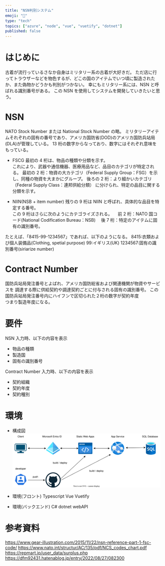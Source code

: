 ```yaml
---
title: "NSN判別システム"
emoji: "🔫"
type: "tech"
topics: ["azure", "node", "vue", "vuetify", "dotnet"]
published: false
---
```


# はじめに

古着が流行っているさなか自身はミリタリー系の古着が大好きだ。
ただ店に行ってトラウザーなどを物色するが、どこの国のアイテムでいつ頃に製造されたか、また偽物かどうかも判別がつかない。
幸にもミリタリー系には、NSN と呼ばれる識別番号がある。
この NSN を使用してシステムを開発していきたいと思う。

# NSN

NATO Stock Number または National Stock Number の略。
ミリタリーアイテムそれぞれの固有の番号であり、アメリカ国防省(DOD)のアメリカ国防兵站局(DLA)が管理している。
13 桁の数字からなっており、数字にはそれぞれ意味をもっている。

- FSCG
  最初の 4 桁は、物品の種類や分類を示す。  
   これにより、武器や通信機器、医療用品など、品目のカテゴリが特定される。
  最初の 2 桁：物資の大カテゴリ（Federal Supply Group：FSG）を示し、同種の物資を大まかにグループ。
  後ろの 2 桁：より細かいカテゴリ（Federal Supply Class：連邦供給分類） に分けられ、特定の品目に関する分類を示す。

- NIIN(NSB + item number)
  残りの 9 桁は NIIN と呼ばれ、具体的な品目を特定する番号。  
   この 9 桁はさらに次のようにカテゴライズされる。
  　前 2 桁：NATO 国コード(National Codification Bureau：NSB)
  　後 7 桁：特定のアイテムに固有の識別番号。

たとえば、「8415-99-1234567」であれば、以下のようになる。
8415:衣類および個人装備品(Clothing, spetial purpose)
99:イギリス(UK)
1234567:固有の識別番号(siriarize number)

# Contract Number

国防兵站局発注番号とよばれ、アメリカ国防総省および関連機関が物資やサービスを
調達する際に供給契約や調達契約ごとに付与される固有の識別番号。
この国防兵站局発注番号内にハイフンで区切られた２桁の数字が契約年度  
つまり製造年度になる。

# 要件

NSN 入力時、以下の内容を表示

- 物品の種類
- 製造国
- 固有の識別番号

Contract Number 入力時、以下の内容を表示

- 契約組織
- 契約年度
- 契約種別

# 環境

- 構成図
  ![](/images/serachForMilitaryType/struction.svg)

- 環境(フロント)
  Typescript
  Vue
  Vuetify

- 環境(バックエンド)
  C# dotnet webAPI

# 参考資料

https://www.gear-illustration.com/2015/11/22/nsn-reference-part-1-fsc-code/
https://www.nato.int/structur/AC/135/pdf/NCS_codes_chart.pdf
https://repmart.jp/user_data/surplus.php
https://dfm92431.hatenablog.jp/entry/2022/08/27/082300
